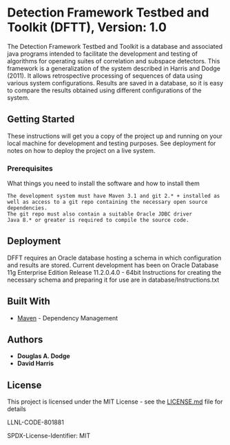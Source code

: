 # Detection Framework Testbed and Toolkit (DFTT), Version: 1.0

The Detection Framework Testbed and Toolkit is a database and associated java programs intended to facilitate the development and testing of algorithms for operating suites of correlation and subspace detectors. This framework is a generalization of the system described in Harris and Dodge (2011). It allows retrospective processing of sequences of data using various system configurations. Results are saved in a database, so it is easy to compare the results obtained using different configurations of the system.
## Getting Started

These instructions will get you a copy of the project up and running on your local machine for development and testing purposes. See deployment for notes on how to deploy the project on a live system.

### Prerequisites

What things you need to install the software and how to install them

```
The development system must have Maven 3.1 and git 2.* + installed as well as access to a git repo containing the necessary open source dependencies.
The git repo must also contain a suitable Oracle JDBC driver
Java 8.* or greater is required to compile the source code.
```

## Deployment

DFFT requires an Oracle database hosting a schema in which configuration and results are stored. Current development has been on Oracle Database 11g Enterprise Edition Release 11.2.0.4.0 - 64bit Instructions for creating the necessary schema and preparing it for use are in database/Instructions.txt


## Built With

* [Maven](https://maven.apache.org/) - Dependency Management


## Authors

* **Douglas A. Dodge** 
* **David Harris**
## License

This project is licensed under the MIT License - see the [LICENSE.md](LICENSE.md) file for details

LLNL-CODE-801881

SPDX-License-Identifier: MIT
